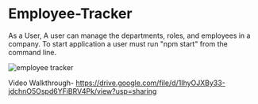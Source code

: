 # Employee-Tracker

As a User, A user can manage the departments, roles, and employees in a company. To start application a user must run "npm start" from the command line.


![employee tracker](https://user-images.githubusercontent.com/101689362/180695766-21500a88-99ae-4a41-b72d-dfc11c3b3b6d.jpg)


Video Walkthrough-
https://drive.google.com/file/d/1IhyOJXBy33-jdchnO5Ospd6YFiBRV4Pk/view?usp=sharing
